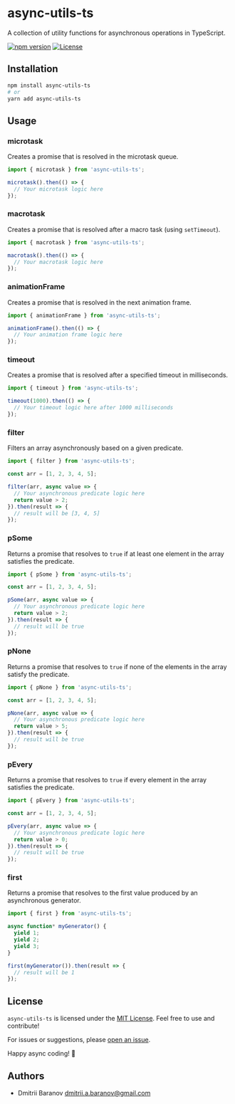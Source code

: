 # async-utils-ts

A collection of utility functions for asynchronous operations in TypeScript.

[![npm version](https://badge.fury.io/js/async-utils-ts.svg)](https://badge.fury.io/js/async-utils-ts)
[![License](https://img.shields.io/badge/license-MIT-blue.svg)](https://opensource.org/licenses/MIT)

## Installation

```bash
npm install async-utils-ts
# or
yarn add async-utils-ts
```

## Usage

### microtask

Creates a promise that is resolved in the microtask queue.

```typescript
import { microtask } from 'async-utils-ts';

microtask().then(() => {
  // Your microtask logic here
});
```

### macrotask

Creates a promise that is resolved after a macro task (using `setTimeout`).

```typescript
import { macrotask } from 'async-utils-ts';

macrotask().then(() => {
  // Your macrotask logic here
});
```

### animationFrame

Creates a promise that is resolved in the next animation frame.

```typescript
import { animationFrame } from 'async-utils-ts';

animationFrame().then(() => {
  // Your animation frame logic here
});
```

### timeout

Creates a promise that is resolved after a specified timeout in milliseconds.

```typescript
import { timeout } from 'async-utils-ts';

timeout(1000).then(() => {
  // Your timeout logic here after 1000 milliseconds
});
```

### filter

Filters an array asynchronously based on a given predicate.

```typescript
import { filter } from 'async-utils-ts';

const arr = [1, 2, 3, 4, 5];

filter(arr, async value => {
  // Your asynchronous predicate logic here
  return value > 2;
}).then(result => {
  // result will be [3, 4, 5]
});
```

### pSome

Returns a promise that resolves to `true` if at least one element in the array
satisfies the predicate.

```typescript
import { pSome } from 'async-utils-ts';

const arr = [1, 2, 3, 4, 5];

pSome(arr, async value => {
  // Your asynchronous predicate logic here
  return value > 2;
}).then(result => {
  // result will be true
});
```

### pNone

Returns a promise that resolves to `true` if none of the elements in the array
satisfy the predicate.

```typescript
import { pNone } from 'async-utils-ts';

const arr = [1, 2, 3, 4, 5];

pNone(arr, async value => {
  // Your asynchronous predicate logic here
  return value > 5;
}).then(result => {
  // result will be true
});
```

### pEvery

Returns a promise that resolves to `true` if every element in the array
satisfies the predicate.

```typescript
import { pEvery } from 'async-utils-ts';

const arr = [1, 2, 3, 4, 5];

pEvery(arr, async value => {
  // Your asynchronous predicate logic here
  return value > 0;
}).then(result => {
  // result will be true
});
```

### first

Returns a promise that resolves to the first value produced by an asynchronous
generator.

```typescript
import { first } from 'async-utils-ts';

async function* myGenerator() {
  yield 1;
  yield 2;
  yield 3;
}

first(myGenerator()).then(result => {
  // result will be 1
});
```

## License

`async-utils-ts` is licensed under the [MIT License](LICENSE). Feel free to use
and contribute!

For issues or suggestions, please
[open an issue](https://github.com/your-username/async-utils-ts/issues).

Happy async coding! 🚀

## Authors

- Dmitrii Baranov <dmitrii.a.baranov@gmail.com>
